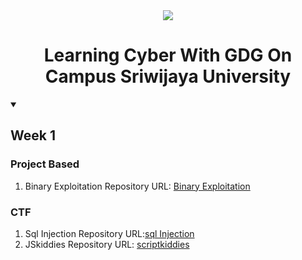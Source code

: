 <div align="center">
  <a>
      <img src="https://res.cloudinary.com/startup-grind/image/upload/c_fill,dpr_2.0,f_auto,g_center,h_360,q_100,w_1140/v1/gcs/platform-data-goog/contentbuilder/GDG-Bevy-ChapterBanner.jpg">
  </a>
  <h1>Learning Cyber With GDG On Campus Sriwijaya University </h1> 
</div>

<details open >
  <summary><h2>Week 1</h2></summary>
  <h3>Project Based</h3>
  <ol>
    <li>Binary Exploitation Repository URL: <a href="https://github.com/ZahidWazifa/BasicBufferOverFlow">Binary Exploitation </a></li>
  </ol>
  <h3>CTF</h3>
  <ol>
    <li>Sql Injection Repository URL:<a href="https://github.com/ZahidWazifa/sqlinjection/blob/master/README.md">sql Injection</a></li>
    <li>JSkiddies Repository URL: <a href="https://github.com/ZahidWazifa/javascriptkiddies/blob/master/README.md"> scriptkiddies</a></li>
  </ol>
</details>

